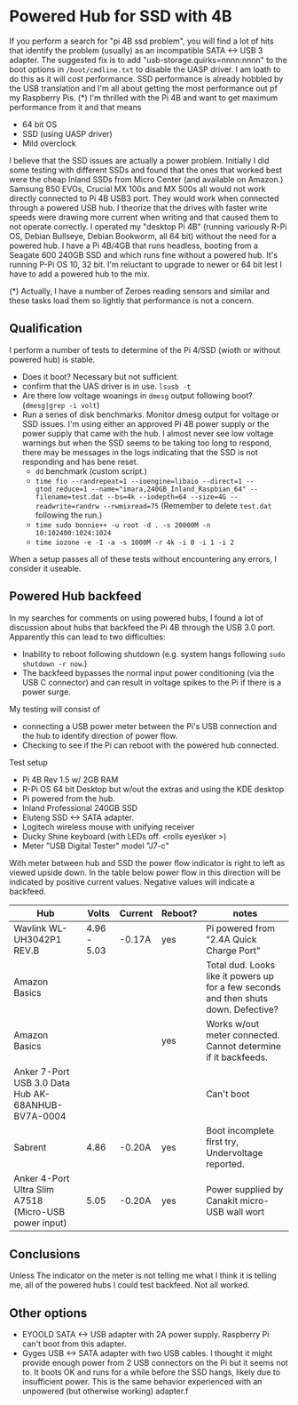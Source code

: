 # Powered Hub for SSD with 4B

If you perform a search for "pi 4B ssd problem", you will find a lot of hits that identify the problem (usually) as an incompatible SATA <-> USB 3 adapter. The suggested fix is to add "usb-storage.quirks=nnnn:nnnn" to the boot options in `/boot/cmdline.txt` to disable the UASP driver. I am loath to do this as it will cost performance. SSD performance is already hobbled by the USB translation and I'm all about getting the most performance out pf my Raspberry Pis. (*) I'm thrilled with the Pi 4B and want to get maximum performance from it and that means

* 64 bit OS
* SSD (using UASP driver)
* Mild overclock

I believe that the SSD issues are actually a power problem. Initially I did some testing with different SSDs and found that the ones that worked best were the cheap Inland SSDs from Micro Center (and available on Amazon.) Samsung 850 EVOs, Crucial MX 100s and MX 500s all would not work directly connected to Pi 4B USB3 port. They would work when connected through a powered USB hub. I theorize that the drives with faster write speeds were drawing more current when writing and that caused them to not operate correctly. I operated my "desktop Pi 4B" (running variously R-Pi OS, Debian Bullseye, Debian Bookworm, all 64 bit) without the need for a powered hub. I have a Pi 4B/4GB that runs headless, booting from a Seagate 600 240GB SSD and which runs fine without a powered hub. It's running P-Pi OS 10, 32 bit. I'm reluctant to upgrade to newer or 64 bit lest I have to add a powered hub to the mix.

(*) Actually, I have a number of Zeroes reading sensors and similar and these tasks load them so lightly that performance is not a concern.

## Qualification

I perform a number of tests to determine of the Pi 4/SSD (wioth or without powered hub) is stable.

* Does it boot? Necessary but not sufficient.
* confirm that the UAS driver is in use. `lsusb -t`
* Are there low voltage woanings in `dmesg` output following boot? (`dmesg|grep -i volt`)
* Run a series of disk benchmarks. Monitor dmesg output for voltage or SSD issues. I'm using either an approved Pi 4B power supply or the power supply that came with the hub. I almost never see low voltage warnings but when the SSD seems to be taking too long to respond, there may be messages in the logs indicating that the SSD is not responding and has bene reset.
    * `dd` benchmark (custom script.)
    * `time fio --randrepeat=1 --ioengine=libaio --direct=1 --gtod_reduce=1 --name="imara,240GB_Inland_Raspbian_64" --filename=test.dat --bs=4k --iodepth=64 --size=4G --readwrite=randrw --rwmixread=75` (Remember to delete `test.dat` following the run.)
    * `time sudo bonnie++ -u root -d . -s 20000M -n 10:102400:1024:1024`
    * `time iozone -e -I -a -s 1000M -r 4k -i 0 -i 1 -i 2`

When a setup passes all of these tests without encountering any errors, I consider it useable.

## Powered Hub backfeed

In my searches for comments on using powered hubs, I found a lot of discussion about hubs that backfeed the Pi 4B through the USB 3.0 port. Apparently this can lead to two difficulties:

* Inability to reboot following shutdown (e.g. system hangs following `sudo shutdown -r now`.)
* The backfeed bypasses the normal input power conditioning (via the USB C connector) and can result in voltage spikes to the Pi if there is a power surge.

My testing will consist of 

* connecting a USB power meter between the Pi's USB connection and the hub to identify direction of power flow.
* Checking to see if the Pi can reboot with the powered hub connected. 

Test setup

* Pi 4B Rev 1.5 w/ 2GB RAM
* R-Pi OS 64 bit Desktop but w/out the extras and using the KDE desktop
* Pi powered from the hub.
* Inland Professional 240GB SSD
* Eluteng SSD <-> SATA adapter.
* Logitech wireless mouse with unifying receiver
* Ducky Shine keyboard (with LEDs off. \<rolls eyes\ker >)
* Meter "USB Digital Tester" model "J7-c"

With meter between hub and SSD the power flow indicator is right to left as viewed upside down. In the table below power flow in this direction will be indicated by positive current values. Negative values will indicate a backfeed.

|Hub|Volts|Current|Reboot?|notes|
|---|---|---|---|---|
|Wavlink WL-UH3042P1 REV.B|4.96 - 5.03|-0.17A|yes|Pi powered from "2.4A Quick Charge Port"|
|Amazon Basics||||Total dud. Looks like it powers up for a few seconds and then shuts down. Defective?|
|Amazon Basics|||yes|Works w/out meter connected. Cannot determine if it backfeeds.|
|Anker 7-Port USB 3.0 Data Hub AK-68ANHUB-BV7A-0004 ||||Can't boot|
|Sabrent|4.86|-0.20A|yes|Boot incomplete first try, Undervoltage reported.|
|Anker 4-Port Ultra Slim A7518 (Micro-USB power input)|5.05|-0.20A|yes|Power supplied by Canakit micro-USB wall wort|

## Conclusions

Unless The indicator on the meter is not telling me what I think it is telling me, all of the powered hubs I could test backfeed. Not all worked.

## Other options

* EYOOLD SATA <-> USB adapter with 2A power supply. Raspberry Pi can't boot from this adapter.
*  Gyges USB <-> SATA adapter with two USB cables. I thought it might provide enough power from 2 USB connectors on the Pi but it seems not to. It boots OK and runs for a while before the SSD hangs, likely due to insufficient power. This is the same behavior experienced with an unpowered (but otherwise working) adapter.f
